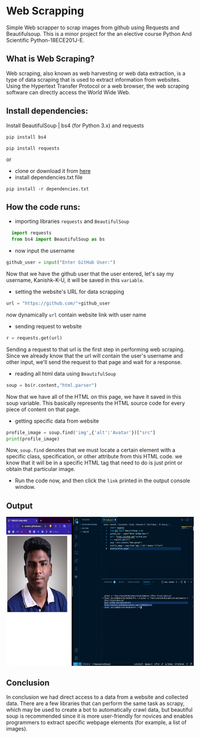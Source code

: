
# Web Scrapping
Simple Web scrapper to scrap images from github using Requests and Beautifulsoup. This is a minor project for the an elective course Python And Scientific Python-18ECE201J-E. 


## What is Web Scraping?

Web scraping, also known as web harvesting or web data extraction, is a type of data scraping that is used to extract information from websites. Using the Hypertext Transfer Protocol or a web browser, the web scraping software can directly access the World Wide Web.
## Install dependencies:
Install BeautifulSoup | bs4 (for Python 3.x) and requests
```
pip install bs4
```
```
pip install requests 
```
or
<ul>
	<li>clone or download it from <a href="https://github.com/Kanishk-K-U/web-scrapping" target="_blank" rel="noopener">here</a></li>
	<li>install dependencies.txt file</li>
 </ul>
 
```
pip install -r dependencies.txt
```

## How the code runs:
* importing libraries `requests` and `BeautifulSoup`

```python
  import requests
  from bs4 import BeautifulSoup as bs
```
         
* now input the username 
```python
github_user = input("Enter GitHub User:")
```
Now that we have the github user that the user entered, let's say my username, Kanishk-K-U, it will be saved in this `variable`.

* setting the website's URL for data scrapping
```python
url = "https://github.com/"+github_user
```
now dynamically `url` contain website link with user name  
* sending request to website
```python
r = requests.get(url)
```
Sending a request to that url is the first step in performing web scraping. Since we already know that the url will contain the user's username and other input, we'll send the request to that page and wait for a response.

* reading all html data using `BeautifulSoup`
```python
soup = bs(r.content,"html.parser")
```
Now that we have all of the HTML on this page, we have it saved in this soup variable. This basically represents the HTML source code for every piece of content on that page.

* getting specific data from website
```python
profile_image = soup.find('img',{'alt':'Avatar'})["src"]
print(profile_image)
```
Now, `soup.find` denotes that we must locate a certain element with a specific class, specification, or other attribute from this HTML code. we know that it will be in a specific HTML tag that need to do is just print or obtain that particular image.

* Run the code now, and then click the `link` printed in the output console window.

## Output
<p >
  <div align="center" >
 <img width="640" height="400" src="https://github.com/Kanishk-K-U/web-scrapping/blob/master/output.jpeg">
    </div>
</p>

## Conclusion
In conclusion we had direct access to a data from a website and collected data. There are a few libraries that can perform the same task as scrapy, which may be used to create a bot to automatically crawl data, but beautiful soup is recommended since it is more user-friendly for novices and enables programmers to extract specific webpage elements (for example, a list of images).



